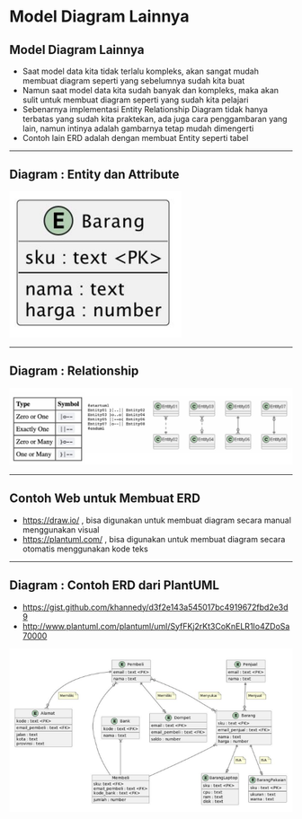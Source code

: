 # Model Diagram Lainnya

## Model Diagram Lainnya

- Saat model data kita tidak terlalu kompleks, akan sangat mudah membuat diagram seperti yang sebelumnya sudah kita buat
- Namun saat model data kita sudah banyak dan kompleks, maka akan sulit untuk membuat diagram seperti yang sudah kita pelajari
- Sebenarnya implementasi Entity Relationship Diagram tidak hanya terbatas yang sudah kita praktekan, ada juga cara penggambaran yang lain, namun intinya adalah gambarnya tetap mudah dimengerti
- Contoh lain ERD adalah dengan membuat Entity seperti tabel

---

## Diagram : Entity dan Attribute

![1](../assets/img/11/1.png)

---

## Diagram : Relationship

![2](../assets/img/11/2.png)

---

## Contoh Web untuk Membuat ERD

- https://draw.io/ , bisa digunakan untuk membuat diagram secara manual menggunakan visual
- https://plantuml.com/ , bisa digunakan untuk membuat diagram secara otomatis menggunakan kode teks

---


## Diagram : Contoh ERD dari PlantUML

- https://gist.github.com/khannedy/d3f2e143a545017bc4919672fbd2e3d9
- http://www.plantuml.com/plantuml/uml/SyfFKj2rKt3CoKnELR1Io4ZDoSa70000 

![3](../assets/img/11/3.png)